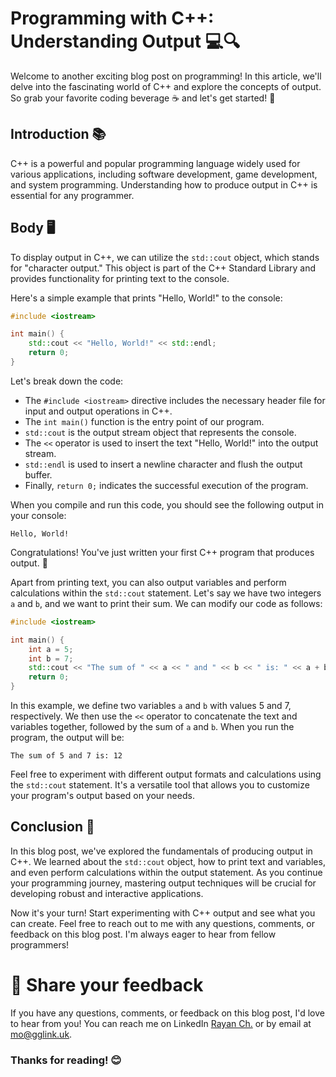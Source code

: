 # Programming with C++: Understanding Output 💻🔍

Welcome to another exciting blog post on programming! In this article, we'll delve into the fascinating world of C++ and explore the concepts of output. So grab your favorite coding beverage ☕️ and let's get started! 🚀

## Introduction 📚

C++ is a powerful and popular programming language widely used for various applications, including software development, game development, and system programming. Understanding how to produce output in C++ is essential for any programmer.

## Body 🖥️

To display output in C++, we can utilize the `std::cout` object, which stands for "character output." This object is part of the C++ Standard Library and provides functionality for printing text to the console.

Here's a simple example that prints "Hello, World!" to the console:

```cpp
#include <iostream>

int main() {
    std::cout << "Hello, World!" << std::endl;
    return 0;
}
```

Let's break down the code:

- The `#include <iostream>` directive includes the necessary header file for input and output operations in C++.
- The `int main()` function is the entry point of our program.
- `std::cout` is the output stream object that represents the console.
- The `<<` operator is used to insert the text "Hello, World!" into the output stream.
- `std::endl` is used to insert a newline character and flush the output buffer.
- Finally, `return 0;` indicates the successful execution of the program.

When you compile and run this code, you should see the following output in your console:

```
Hello, World!
```

Congratulations! You've just written your first C++ program that produces output. 🎉

Apart from printing text, you can also output variables and perform calculations within the `std::cout` statement. Let's say we have two integers `a` and `b`, and we want to print their sum. We can modify our code as follows:

```cpp
#include <iostream>

int main() {
    int a = 5;
    int b = 7;
    std::cout << "The sum of " << a << " and " << b << " is: " << a + b << std::endl;
    return 0;
}
```

In this example, we define two variables `a` and `b` with values 5 and 7, respectively. We then use the `<<` operator to concatenate the text and variables together, followed by the sum of `a` and `b`. When you run the program, the output will be:

```
The sum of 5 and 7 is: 12
```

Feel free to experiment with different output formats and calculations using the `std::cout` statement. It's a versatile tool that allows you to customize your program's output based on your needs.

## Conclusion 🎯

In this blog post, we've explored the fundamentals of producing output in C++. We learned about the `std::cout` object, how to print text and variables, and even perform calculations within the output statement. As you continue your programming journey, mastering output techniques will be crucial for developing robust and interactive applications.

Now it's your turn! Start experimenting with C++ output and see what you can create. Feel free to reach out to me with any questions, comments, or feedback on this blog post. I'm always eager to hear from fellow programmers!

# 📣 Share your feedback

If you have any questions, comments, or feedback on this blog post, I'd love to hear from you! You can reach me on LinkedIn [Rayan Ch.](https://www.linkedin.com/in/rayan-ch-b787ab224/) or by email at [mo@gglink.uk](mailto:mo@gglink.uk).

### Thanks for reading! 😊
